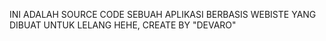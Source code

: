 INI ADALAH SOURCE CODE SEBUAH APLIKASI BERBASIS WEBISTE YANG DIBUAT UNTUK LELANG HEHE, CREATE BY  "DEVARO"